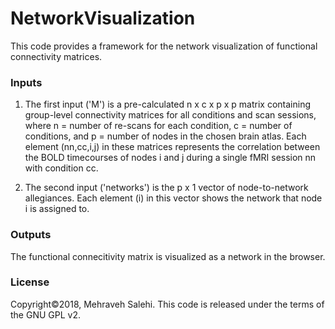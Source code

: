 # NetworkVisualization
This code provides a framework for the network visualization of functional connectivity matrices.
### Inputs
1. The first input ('M') is a pre-calculated n x c x p x p matrix containing group-level connectivity matrices
   for all conditions and scan sessions, where n = number of re-scans for each condition, 
   c = number of conditions, and p = number of nodes in the chosen brain atlas.
   Each element (nn,cc,i,j) in these matrices represents the correlation between the BOLD timecourses
   of nodes i and j during a single fMRI session nn with condition cc. 

2. The second input ('networks') is the p x 1 vector of node-to-network allegiances. Each element (i) in this vector shows the network that node i is assigned to.


### Outputs
The functional connecitivity matrix is visualized as a network in the browser.
### License
Copyright&copy;2018, Mehraveh Salehi. This code is released under the terms of the GNU GPL v2. 
